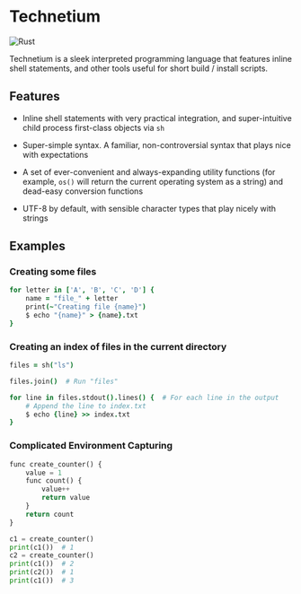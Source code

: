 # Technetium

![Rust](https://github.com/Torrencem/technetium/workflows/Rust/badge.svg?event=push)

Technetium is a sleek interpreted programming language that features inline shell statements, and other tools useful for short build / install scripts.

## Features

* Inline shell statements with very practical integration, and super-intuitive child process first-class objects via `sh`

* Super-simple syntax. A familiar, non-controversial syntax that plays nice with expectations

* A set of ever-convenient and always-expanding utility functions (for example, `os()` will return the current operating system as a string) and dead-easy conversion functions

* UTF-8 by default, with sensible character types that play nicely with strings

## Examples

### Creating some files

```coffeescript
for letter in ['A', 'B', 'C', 'D'] {
	name = "file_" + letter
	print(~"Creating file {name}")
	$ echo "{name}" > {name}.txt
}
```

### Creating an index of files in the current directory

```coffeescript
files = sh("ls")

files.join()  # Run "files"

for line in files.stdout().lines() {  # For each line in the output
	# Append the line to index.txt
	$ echo {line} >> index.txt
}

```

### Complicated Environment Capturing

```python
func create_counter() {
    value = 1
    func count() {
        value++
        return value
    }
    return count
}

c1 = create_counter()
print(c1())  # 1
c2 = create_counter()
print(c1())  # 2
print(c2())  # 1
print(c1())  # 3
```
